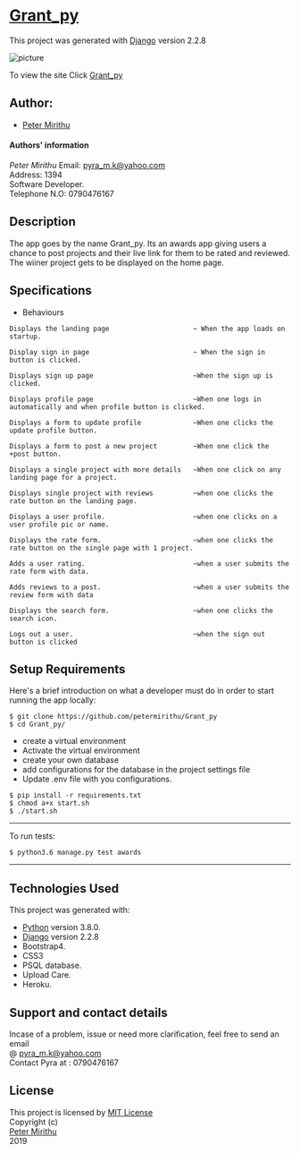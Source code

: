 # [Grant_py]()

This project was generated with [Django](https://www.djangoproject.com) version 2.2.8 <br>

![picture]()

To view the site Click [Grant_py]()

## Author: 
  * [Peter Mirithu](https://github.com/petermirithu/Grant_py)

#### Authors' information
*Peter Mirithu*
    Email: pyra_m.k@yahoo.com <br>
    Address: 1394 <br>
    Software Developer.<br>
    Telephone N.O: 0790476167          
## Description
  The app goes by the name Grant_py. Its an awards app giving users a chance to post projects and their live link for them to be rated and reviewed. The wiiner project gets to be displayed on the home page.

## Specifications
  * Behaviours
  ```
  Displays the landing page                     ~ When the app loads on startup.

  Display sign in page                          ~ When the sign in button is clicked.

  Displays sign up page                         ~When the sign up is clicked.

  Displays profile page                         ~When one logs in automatically and when profile button is clicked.

  Displays a form to update profile             ~When one clicks the update profile button.

  Displays a form to post a new project         ~When one click the +post button.

  Displays a single project with more details   ~When one click on any landing page for a project.
   
  Displays single project with reviews          ~when one clicks the rate button on the landing page.

  Displays a user profile.                      ~when one clicks on a user profile pic or name.
  
  Displays the rate form.                       ~when one clicks the rate button on the single page with 1 project.

  Adds a user rating.                           ~when a user submits the rate form with data.

  Adds reviews to a post.                       ~when a user submits the review form with data

  Displays the search form.                     ~when one clicks the search icon.

  Logs out a user.                              ~when the sign out button is clicked
  ```

## Setup Requirements
  Here's a brief introduction on what a developer must do in order to start running the app locally:

  ```
  $ git clone https://github.com/petermirithu/Grant_py
  $ cd Grant_py/
  ```
  * create a virtual environment
  * Activate the virtual environment
  * create your own database
  * add configurations for the database in the project settings file
  * Update .env file with you configurations.
  
  ```
  $ pip install -r requirements.txt
  $ chmod a+x start.sh
  $ ./start.sh
  ```
  <hr>
  To run tests:

  ```
  $ python3.6 manage.py test awards
  ```
  <hr>
     
## Technologies Used
  This project was generated with:
  * [Python](https://www.python.org/) version 3.8.0. 
  * [Django](https://www.djangoproject.com/) version 2.2.8
  * Bootstrap4.  
  * CSS3
  * PSQL database.  
  * Upload Care.
  * Heroku.

 ## Support and contact details
  Incase of a problem, issue or need more clarification, feel free to send an email<br> @ pyra_m.k@yahoo.com<br>
  Contact Pyra at : 0790476167

 ## License
  This project is licensed by [MIT License](LICENSE.txt)<br>
                Copyright (c) <br>
                [Peter Mirithu](https://github.com/petermirithu/Grant_py) <br>
                  2019<br>
  
  




